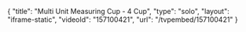 {
    "title": "Multi Unit Measuring Cup - 4 Cup",
    "type": "solo",
    "layout": "iframe-static",
    "videoId": "157100421",
    "url": "\/tvpembed\/157100421"
}
